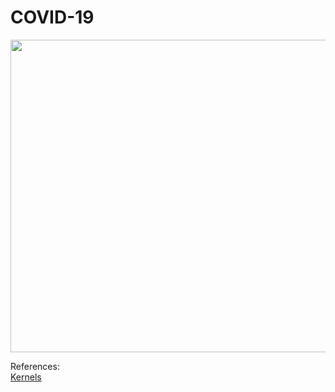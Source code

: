 # COVID-19
<p> 
  <img width="1000" height="500" src="https://images.idgesg.net/images/article/2020/03/coronavirus_lab-research_analytics_by-da-kuk-getty-100835287-large.jpg">
</p>

References:   
[Kernels](https://www.kaggle.com/allen-institute-for-ai/CORD-19-research-challenge/kernels)
